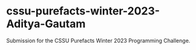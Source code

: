 # cssu-purefacts-winter-2023-Aditya-Gautam
Submission for the CSSU Purefacts Winter 2023 Programming Challenge.
